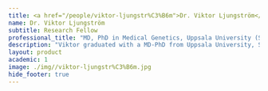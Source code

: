 ```yaml
---
title: <a href="/people/viktor-ljungstr%C3%B6m">Dr. Viktor Ljungström</a>
name: Dr. Viktor Ljungström
subtitle: Research Fellow
professional_title: "MD, PhD in Medical Genetics, Uppsala University (Sweden), Postdoctoral Fellow (2020-2023), Resident Physician of Clinical Genetics, Uppsala Akademiska Hospital"  # Joined professional titles
description: "Viktor graduated with a MD-PhD from Uppsala University, Sweden. His doctoral research focused on next-generation sequencing studies of Chronic Lymphocytic Leukemia under the supervision of Dr. Richard Rosenquist Brandell and Dr. Tobias Sjöblom. He is a resident physician in Clinical Genetics at Uppsala Akademiska Hospital, Sweden with focus on molecular hematology.He joined the Park Lab in 2020 focusing on cancer genomics studies."
layout: product
academic: 1
image: ./img//viktor-ljungstr%C3%B6m.jpg
hide_footer: true
---
```

